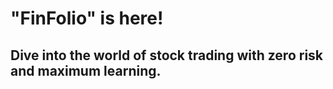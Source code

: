 # "FinFolio" is here!  

## Dive into the world of stock trading with zero risk and maximum learning.
#
#
